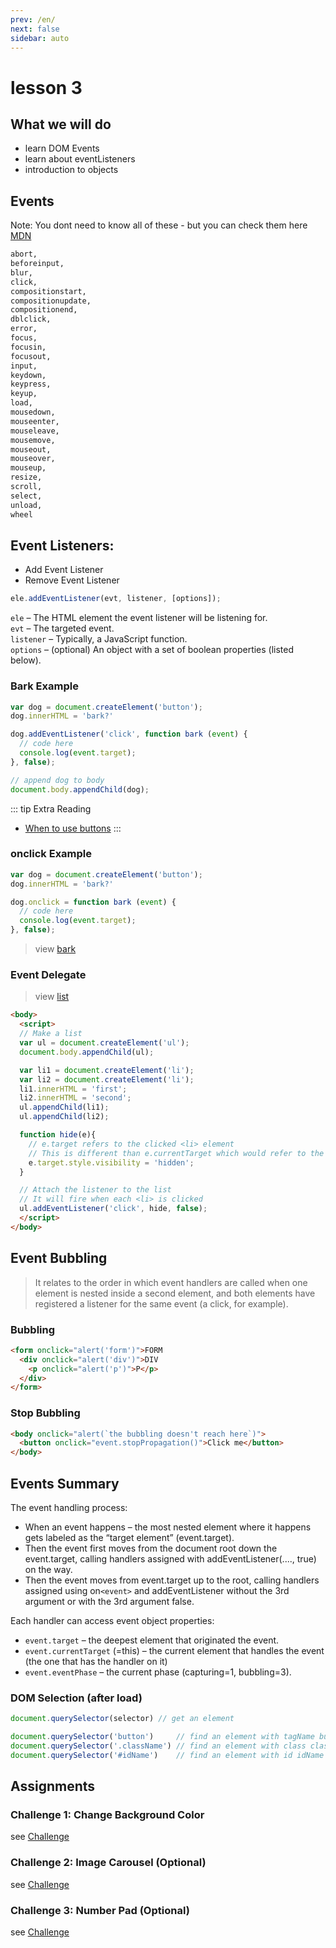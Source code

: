 ```yaml
---
prev: /en/
next: false
sidebar: auto
---
```


# lesson 3

## What we will do

* learn DOM Events
* learn about eventListeners
* introduction to objects

## Events

Note: You dont need to know all of these - but you can check them here
[MDN](https://developer.mozilla.org/en-US/docs/Web/API/EventListener)  


``` md {4,13}
abort, 
beforeinput, 
blur, 
click, 
compositionstart, 
compositionupdate, 
compositionend, 
dblclick, 
error, 
focus, 
focusin, 
focusout, 
input, 
keydown, 
keypress, 
keyup, 
load, 
mousedown, 
mouseenter, 
mouseleave, 
mousemove, 
mouseout, 
mouseover, 
mouseup, 
resize, 
scroll, 
select, 
unload, 
wheel
```

## Event Listeners:

- Add Event Listener
- Remove Event Listener

``` js
ele.addEventListener(evt, listener, [options]);
```

`ele` – The HTML element the event listener will be listening for.  
`evt` – The targeted event.  
`listener` – Typically, a JavaScript function.  
`options` – (optional) An object with a set of boolean properties (listed below).  


### Bark Example

``` js
var dog = document.createElement('button');
dog.innerHTML = 'bark?'

dog.addEventListener('click', function bark (event) {
  // code here
  console.log(event.target);
}, false);  

// append dog to body
document.body.appendChild(dog);
```
::: tip Extra Reading
- [When to use buttons](https://css-tricks.com/use-button-element/)
:::

### onclick Example

``` js
var dog = document.createElement('button');
dog.innerHTML = 'bark?'

dog.onclick = function bark (event) {
  // code here
  console.log(event.target);
}, false);  

```

> view [bark](./bark.html)

### Event Delegate

> view [list](./list.html)

``` html
<body>
  <script>
  // Make a list
  var ul = document.createElement('ul');
  document.body.appendChild(ul);

  var li1 = document.createElement('li');
  var li2 = document.createElement('li');
  li1.innerHTML = 'first';
  li2.innerHTML = 'second';
  ul.appendChild(li1);
  ul.appendChild(li2);

  function hide(e){
    // e.target refers to the clicked <li> element
    // This is different than e.currentTarget which would refer to the parent <ul> in this context
    e.target.style.visibility = 'hidden';
  }

  // Attach the listener to the list
  // It will fire when each <li> is clicked
  ul.addEventListener('click', hide, false);
  </script>
</body>
```

## Event Bubbling

> It relates to the order in which event handlers are called when one element is nested inside a second element, and both elements have registered a listener for the same event (a click, for example).

### Bubbling

``` html
<form onclick="alert('form')">FORM
  <div onclick="alert('div')">DIV
    <p onclick="alert('p')">P</p>
  </div>
</form>

```
### Stop Bubbling

``` html
<body onclick="alert(`the bubbling doesn't reach here`)">
  <button onclick="event.stopPropagation()">Click me</button>
</body>
```

## Events Summary

The event handling process:

- When an event happens – the most nested element where it happens gets labeled as the “target element” (event.target).
- Then the event first moves from the document root down the event.target, calling handlers assigned with addEventListener(...., true) on the way.
- Then the event moves from event.target up to the root, calling handlers assigned using on`<event>` and addEventListener without the 3rd argument or with the 3rd argument false.

Each handler can access event object properties:

- `event.target` – the deepest element that originated the event.
- `event.currentTarget` (=this) – the current element that handles the event (the one that has the handler on it)
- `event.eventPhase` – the current phase (capturing=1, bubbling=3).



### DOM Selection (after load)
``` js
document.querySelector(selector) // get an element

document.querySelector('button')     // find an element with tagName button
document.querySelector('.className') // find an element with class className
document.querySelector('#idName')    // find an element with id idName
```

## Assignments

### Challenge 1: Change Background Color

  see [Challenge](01-challenge.md)  

### Challenge 2: Image Carousel (Optional)
  see [Challenge](02-challenge.md)  

### Challenge 3: Number Pad (Optional)
  see [Challenge](03-challenge.md)  